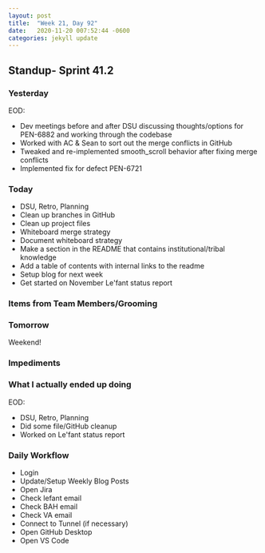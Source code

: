 ```yaml
---
layout: post
title:  "Week 21, Day 92"
date:   2020-11-20 007:52:44 -0600
categories: jekyll update
---
```


## Standup- Sprint 41.2
  
### Yesterday
EOD: 
* Dev meetings before and after DSU discussing thoughts/options for PEN-6882 and working through the codebase
* Worked with AC & Sean to sort out the merge conflicts in GitHub
* Tweaked and re-implemented smooth_scroll behavior after fixing merge conflicts
* Implemented fix for defect PEN-6721

### Today
* DSU, Retro, Planning
* Clean up branches in GitHub
* Clean up project files 
* Whiteboard merge strategy
* Document whiteboard strategy
* Make a section in the README that contains institutional/tribal knowledge
* Add a table of contents with internal links to the readme
* Setup blog for next week
* Get started on November Le'fant status report
  
### Items from Team Members/Grooming

### Tomorrow
Weekend! 
### Impediments

### What I actually ended up doing
EOD: 
* DSU, Retro, Planning
* Did some file/GitHub cleanup
* Worked on Le'fant status report




### Daily Workflow
* Login
* Update/Setup Weekly Blog Posts
* Open Jira
* Check lefant email
* Check BAH email
* Check VA email
* Connect to Tunnel (if necessary)
* Open GitHub Desktop
* Open VS Code

